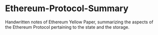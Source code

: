 # Ethereum-Protocol-Summary
Handwritten notes of Ethereum Yellow Paper, summarizing the aspects of the Ethereum Protocol pertaining to the state and the storage.
